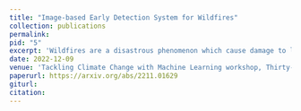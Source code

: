```yaml
---
title: "Image-based Early Detection System for Wildfires"
collection: publications
permalink: 
pid: "5"
excerpt: 'Wildfires are a disastrous phenomenon which cause damage to land, loss of property, air pollution, and even loss of human life. Due to the warmer and drier conditions created by climate change, more severe and uncontrollable wildfires are expected to occur in the coming years. This could lead to a global wildfire crisis and have dire consequences on our planet. Hence, it has become imperative to use technology to help prevent the spread of wildfires. One way to prevent the spread of wildfires before they become too large is to perform early detection i.e, detecting the smoke before the actual fire starts. In this paper, we present our Wildfire Detection and Alert System which use machine learning to detect wildfire smoke with a high degree of accuracy and can send immediate alerts to users. Our technology is currently being used in the USA to monitor data coming in from hundreds of cameras daily. We show that our system has a high true detection rate and a low false detection rate. Our performance evaluation study also shows that on an average our system detects wildfire smoke faster than an actual person.'
date: 2022-12-09
venue: 'Tackling Climate Change with Machine Learning workshop, Thirty-sixth Conference on Neural Information Processing Systems (NeurIPS 2022)'
paperurl: https://arxiv.org/abs/2211.01629
giturl: 
citation: 
---
```

